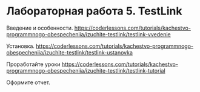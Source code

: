 # Лабораторная работа 5. TestLink

Введение и особенности.
https://coderlessons.com/tutorials/kachestvo-programmnogo-obespecheniia/izuchite-testlink/testlink-vvedenie

Установка. https://coderlessons.com/tutorials/kachestvo-programmnogo-obespecheniia/izuchite-testlink/testlink-ustanovka

Проработайте уроки https://coderlessons.com/tutorials/kachestvo-programmnogo-obespecheniia/izuchite-testlink/testlink-tutorial

Оформите отчет.
